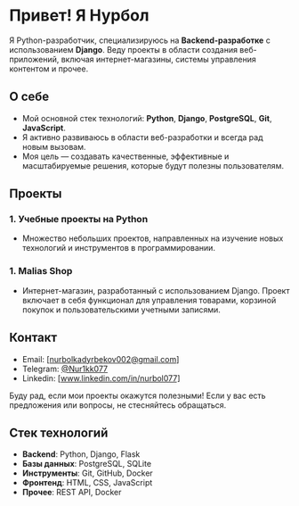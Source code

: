 # Привет! Я Нурбол

Я Python-разработчик, специализируюсь на **Backend-разработке** с использованием **Django**. Веду проекты в области создания веб-приложений, включая интернет-магазины, системы управления контентом и прочее.

## О себе

- Мой основной стек технологий: **Python**, **Django**, **PostgreSQL**, **Git**, **JavaScript**.
- Я активно развиваюсь в области веб-разработки и всегда рад новым вызовам.
- Моя цель — создавать качественные, эффективные и масштабируемые решения, которые будут полезны пользователям.

## Проекты


### 1. **Учебные проекты на Python**
   - Множество небольших проектов, направленных на изучение новых технологий и инструментов в программировании.

### 1. **Malias Shop**
   - Интернет-магазин, разработанный с использованием Django. Проект включает в себя функционал для управления товарами, корзиной покупок и пользовательскими учетными записями.
## Контакт

- Email: [nurbolkadyrbekov002@gmail.com]
- Telegram: [@Nur1kk077](https://t.me/Nur1kk077)
- Linkedin: [www.linkedin.com/in/nurbol077]

Буду рад, если мои проекты окажутся полезными! Если у вас есть предложения или вопросы, не стесняйтесь обращаться.

## Стек технологий

- **Backend**: Python, Django, Flask
- **Базы данных**: PostgreSQL, SQLite
- **Инструменты**: Git, GitHub, Docker
- **Фронтенд**: HTML, CSS, JavaScript
- **Прочее**: REST API, Docker
